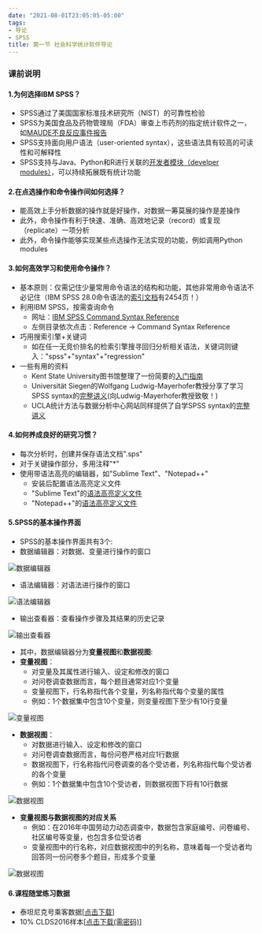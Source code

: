 ```yaml
---
date: "2021-08-01T23:05:05-05:00"
tags:
- 导论
- SPSS
title: 第一节 社会科学统计软件导论
---
```



### 课前说明
#### 1.为何选择IBM SPSS？
* SPSS通过了美国国家标准技术研究所（NIST）的可靠性检验
* SPSS为美国食品及药物管理局（FDA）审查上市药剂的指定统计软件之一，如[MAUDE不良反应事件报告](https://www.accessdata.fda.gov/scripts/cdrh/cfdocs/cfmaude/detail.cfm?mdrfoi__id=11065079&pc=NIU)
* SPSS支持面向用户语法（user-oriented syntax），这些语法具有较高的可读性和可解释性
* SPSS支持与Java、Python和R进行关联的[开发者模块（develper modules）](http://ibmpredictiveanalytics.github.io/)，可以持续拓展既有统计功能
#### 2.在点选操作和命令操作间如何选择？
* 能高效上手分析数据的操作就是好操作，对数据一筹莫展的操作是差操作
* 此外，命令操作有利于快速、准确、高效地记录（record）或复现（replicate）一项分析
* 此外，命令操作能够实现某些点选操作无法实现的功能，例如调用Python modules
#### 3.如何高效学习和使用命令操作？
* 基本原则：仅需记住少量常用命令语法的结构和功能，其他非常用命令语法不必记住（IBM SPSS 28.0命令语法的[索引文档](https://www.ibm.com/docs/en/SSLVMB_28.0.0/pdf/IBM_SPSS_Statistics_Command_Syntax_Reference.pdf)有2454页！）
* 利用IBM SPSS，按需查询命令
  - 网址：[IBM SPSS Command Syntax Reference](https://www.ibm.com/docs/en/spss-statistics/SaaS?topic=reference-introduction-guide-command-syntax)
  - 左侧目录依次点击：Reference -> Command Syntax Reference
* 巧用搜索引擎+关键词
  - 如在任一无竞价排名的检索引擎搜寻回归分析相关语法，关键词则键入："spss"+"syntax"+"regression"
* 一些有用的资料
  - Kent State University图书馆整理了一份简要的[入门指南](https://libguides.library.kent.edu/SPSS/Syntax)
  - Universität Siegen的Wolfgang Ludwig-Mayerhofer教授分享了学习SPSS syntax的[完整讲义](https://wlm.userweb.mwn.de/SPSS/)(向Ludwig-Mayerhofer教授致敬！)
  - UCLA统计方法与数据分析中心网站同样提供了自学SPSS syntax的[完整讲义](https://stats.oarc.ucla.edu/spss/seminars/introduction-to-spss-syntax-2/)
#### 4.如何养成良好的研究习惯？
* 每次分析时，创建并保存语法文档".sps"
* 对于关键操作部分，多用注释"*"
* 使用带语法高亮的编辑器，如"Sublime Text"、"Notepad++" 
	* 安装后配置语法高亮定义文件
	* "Sublime Text"的[语法高亮定义文件](https://gist.github.com/radum/4070908)
	* "Notepad++"的[语法高亮定义文件](https://github.com/Remix4Dev/npp-spss)
#### 5.SPSS的基本操作界面
* SPSS的基本操作界面共有3个:
* 数据编辑器：对数据、变量进行操作的窗口

![数据编辑器](https://stat4soc.netlify.app/images/1.1.png)

* 语法编辑器：对语法进行操作的窗口

![语法编辑器](https://stat4soc.netlify.app/images/1.2.png)

* 输出查看器：查看操作步骤及其结果的历史记录

![输出查看器](https://stat4soc.netlify.app/images/1.3.png)

* 其中，数据编辑器分为**变量视图**和**数据视图**:
* **变量视图**：
	* 对变量及其属性进行输入、设定和修改的窗口
	* 对问卷调查数据而言，每个题目通常对应1个变量
	* 变量视图下，行名称指代各个变量，列名称指代每个变量的属性
	* 例如：1个数据集中包含10个变量，则变量视图下至少有10行变量

![变量视图](https://stat4soc.netlify.app/images/1.4.png)

* **数据视图**：
	* 对数据进行输入、设定和修改的窗口
	* 对问卷调查数据而言，每份问卷严格对应1行数据
	* 数据视图下，行名称指代问卷调查的各个受访者，列名称指代每个受访者的各个变量
	* 例如：1个数据集中包含10个受访者，则数据视图下将有10行数据

![数据视图](https://stat4soc.netlify.app/images/1.5.png)


* **变量视图与数据视图的对应关系**
	* 例如：在2016年中国劳动力动态调查中，数据包含家庭编号、问卷编号、社区编号等变量，也包含多位受访者
	* 变量视图中的行名称，对应数据视图中的列名称，意味着每一个受访者均回答同一份问卷多个题目，形成多个变量

![数据视图](https://stat4soc.netlify.app/images/1.6.png)

#### 6.课程随堂练习数据
* 泰坦尼克号乘客数据[[点击下载](https://raw.githubusercontent.com/GingLam/teaching.com/master/themes/cupper-hugo-theme/static/images/titanic.sav)]
* 10% CLDS2016样本[[点击下载(需密码)](https://raw.githubusercontent.com/GingLam/teaching.com/master/themes/cupper-hugo-theme/static/images/CLDS2016.zip)]


